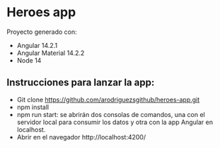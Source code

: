 # Heroes app

Proyecto generado con:
- Angular 14.2.1
- Angular Material 14.2.2
- Node 14

## Instrucciones para lanzar la app:
- Git clone https://github.com/arodriguezsgithub/heroes-app.git
- npm install
- npm run start: se abrirán dos consolas de comandos, una con el servidor local para consumir los datos y otra con la app Angular en localhost. 
- Abrir en el navegador http://localhost:4200/
